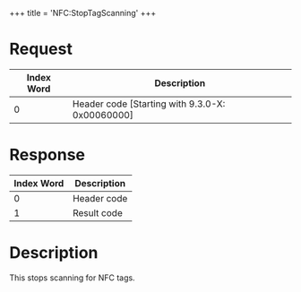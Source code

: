 +++
title = 'NFC:StopTagScanning'
+++

# Request

| Index Word | Description                                       |
|------------|---------------------------------------------------|
| 0          | Header code \[Starting with 9.3.0-X: 0x00060000\] |

# Response

| Index Word | Description |
|------------|-------------|
| 0          | Header code |
| 1          | Result code |

# Description

This stops scanning for NFC tags.
